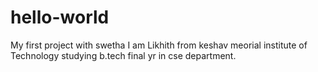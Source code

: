 # hello-world
My first project with swetha 
I am Likhith from keshav meorial institute of Technology studying b.tech final yr in cse department.


